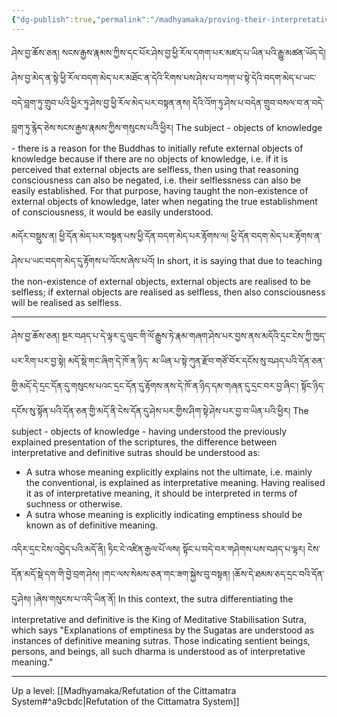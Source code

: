 ```yaml
---
{"dg-publish":true,"permalink":"/madhyamaka/proving-their-interpretative-meaning-through-reasoning-gomde/"}
---
```


ཤེས་བྱ་ཆོས་ཅན། སངས་རྒྱས་རྣམས་ཀྱིས་དང་པོར་ཤེས་བྱ་ཕྱི་རོལ་དགག་པར་མཛད་པ་ཡིན་པའི་རྒྱུ་མཚན་ཡོད་དེ། ཤེས་བྱ་མེད་ན་སྟེ་ཕྱི་རོལ་བདག་མེད་པར་མཐོང་ན་དེའི་རིགས་པས་ཤེས་པ་བཀག་པ་སྟེ་དེའི་བདག་མེད་པ་ཡང་བདེ་བླག་ཏུ་གྲུབ་པའི་ཕྱིར་ཏུ་ཤེས་བྱ་ཕྱི་རོལ་མེད་པར་བསྟན་ནས། དེའི་འོག་ཏུ་ཤེས་པ་བདེན་གྲུབ་བསལ་བ་ན་བདེ་བླག་ཏུ་རྙེད་ཅེས་སངས་རྒྱས་རྣམས་ཀྱིས་གསུངས་པའིེ་ཕྱིར།
The subject - objects of knowledge - there is a reason for the Buddhas to initially refute external objects of knowledge because if there are no objects of knowledge, i.e. if it is perceived that external objects are selfless, then using that reasoning consciousness can also be negated, i.e. their selflessness can also be easily established. For that purpose, having taught the non-existence of external objects of knowledge, later when negating the true establishment of consciousness, it would be easily understood.

མདོར་བསྡུས་ན། ཕྱི་དོན་མེད་པར་བསྟན་པས་ཕྱི་དོན་བདག་མེད་པར་རྟོགས་ལ། ཕྱི་དོན་བདག་མེད་པར་རྟོགས་ན་ཤེས་པ་ཡང་བདག་མེད་དུ་རྟོགས་པ་འོངས་ཞེས་པའོ།
In short, it is saying that due to teaching the non-existence of external objects, external objects are realised to be selfless; if external objects are realised as selfless, then also consciousness will be realised as selfless.

---
ཤེས་བྱ་ཆོས་ཅན། སྔར་བཤད་པ་དེ་ལྟར་དུ་ལུང་གི་ལོ་རྒྱུས་ཏེ་རྣམ་གཞག་ཤེས་པར་བྱས་ནས་མདོའི་དྲང་ངེས་ཀྱི་ཁྱད་པར་རིག་པར་བྱ་སྟེ། མདོ་སྡེ་གང་ཞིག་དེ་ཁོ་ན་ཉིད་
མ་ཡིན་པ་སྟེ་ཀུན་རྫོབ་གཙོ་བོར་དངོས་སུ་བཤད་པའི་དོན་ཅན་གྱི་མདོ་དེ་དྲང་དོན་དུ་གསུངས་པའང་དྲང་དོན་དུ་རྟོགས་ནས་དེ་ཁོ་ན་ཉིད་དམ་གཞན་དུ་དྲང་བར་བྱ་ཞིང་། སྟོང་ཉིད་དངོས་སུ་སྟོན་པའི་དོན་ཅན་གྱི་མདོ་ནི་ངེས་དོན་དུ་ཤེས་པར་གྱིས་ཤིག་སྟེ་ཤེས་པར་བྱ་བ་ཡིན་པའི་ཕྱིར།
The subject - objects of knowledge - having understood the previously explained presentation of the scriptures, the difference between interpretative and definitive sutras should be understood as:
- A sutra whose meaning explicitly explains not the ultimate, i.e. mainly the conventional, is explained as interpretative meaning. Having realised it as of interpretative meaning, it should be interpreted in terms of suchness or otherwise.
- A sutra whose meaning is explicitly indicating emptiness should be known as of definitive meaning.

འདིར་དྲང་ངེས་འབྱེད་པའི་མདོ་ནི། ཏིང་ངེ་འཛིན་རྒྱལ་པོ་ལས། སྟོང་པ་བདེ་བར་གཤེགས་པས་བཤད་པ་ལྟར། ངེས་དོན་མདོ་སྡེ་དག་གི་བྱེ་བྲག་ཤེས། 
།གང་ལས་སེམས་ཅན་གང་ཟག་སྐྱེས་བུ་བསྟན། །ཆོས་དེ་ཐམས་ཅད་དྲང་བའི་དོན་དུ་ཤེས། །ཞེས་གསུངས་པ་འདི་ཡིན་ནོ།
In this context, the sutra differentiating the interpretative and definitive is the King of Meditative Stabilisation Sutra, which says "Explanations of emptiness by the Sugatas are understood as instances of definitive meaning sutras. Those indicating sentient beings, persons, and beings, all such dharma is understood as of interpretative meaning."


---
Up a level: [[Madhyamaka/Refutation of the Cittamatra System#^a9cbdc\|Refutation of the Cittamatra System]]